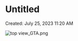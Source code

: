 # Untitled

Created: July 25, 2023 11:20 AM

![top view_GTA.png](Untitled%20c1ef3b6242c14f5180c954d63f02af51/top_view_GTA.png)